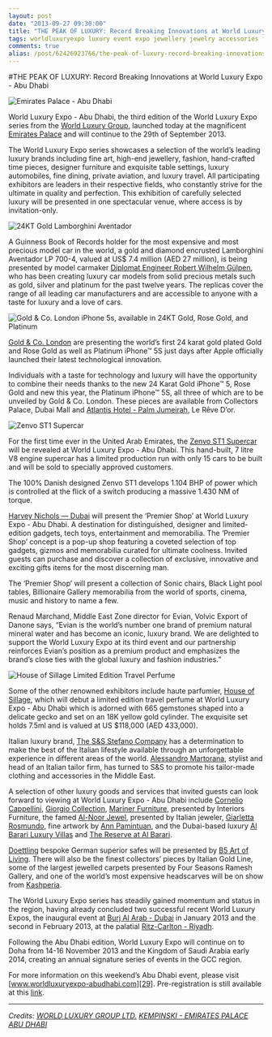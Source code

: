 ```yaml
---
layout: post
date: "2013-09-27 09:30:00"
title: "THE PEAK OF LUXURY: Record Breaking Innovations at World Luxury Expo - Abu Dhabi"
tags: worldluxuryexpo luxury event expo jewellery jewelry accessories fashion automotive middleeast uae abudhabi doha qatar saudiarabia denmark germany spain italy craftsmanship heritage
comments: true
alias: /post/62426923766/the-peak-of-luxury-record-breaking-innovations-at/index.html
---
```


#THE PEAK OF LUXURY: Record Breaking Innovations at World Luxury Expo - Abu Dhabi

![Emirates Palace - Abu Dhabi][1]

World Luxury Expo - Abu Dhabi, the third edition of the World Luxury Expo series from the [World Luxury Group][2], launched today at the magnificent [Emirates Palace][3] and will continue to the 29th of September 2013.

The World Luxury Expo series showcases a selection of the world’s leading luxury brands including fine art, high-end jewellery, fashion, hand-crafted time pieces, designer furniture and exquisite table settings, luxury automobiles, fine dining, private aviation, and luxury travel. All participating exhibitors are leaders in their respective fields, who constantly strive for the ultimate in quality and perfection. This exhibition of carefully selected luxury will be presented in one spectacular venue, where access is by invitation-only.

![24KT Gold Lamborghini Aventador][4]

A Guinness Book of Records holder for the most expensive and most precious model car in the world, a gold and diamond encrusted Lamborghini Aventador LP 700-4, valued at US$ 7.4 million (AED 27 million), is being presented by model carmaker [Diplomat Engineer Robert Wilhelm Gülpen][5], who has been creating luxury car models from solid precious metals such as gold, silver and platinum for the past twelve years. The replicas cover the range of all leading car manufacturers and are accessible to anyone with a taste for luxury and a love of cars.

![Gold &amp; Co. London iPhone 5s, available in 24KT Gold, Rose Gold, and Platinum][6]

[Gold &amp; Co. London][7] are presenting the world’s first 24 karat gold plated Gold and Rose Gold as well as Platinum iPhone™ 5S just days after Apple officially launched their latest technological innovation.

Individuals with a taste for technology and luxury will have the opportunity to combine their needs thanks to the new 24 Karat Gold iPhone™ 5, Rose Gold and new this year, the Platinum iPhone™ 5S, all three of which are to be unveiled by Gold &amp; Co. London. These pieces are available from Collectors Palace, Dubai Mall and [Atlantis Hotel - Palm Jumeirah][8], Le Rêve D’or.

![Zenvo ST1 Supercar][9]

For the first time ever in the United Arab Emirates, the [Zenvo ST1 Supercar][10] will be revealed at World Luxury Expo - Abu Dhabi. This hand-built, 7 litre V8 engine supercar has a limited production run with only 15 cars to be built and will be sold to specially approved customers.

The 100% Danish designed Zenvo ST1 develops 1.104 BHP of power which is controlled at the flick of a switch producing a massive 1.430 NM of torque.

[Harvey Nichols — Dubai][11] will present the ‘Premier Shop’ at World Luxury Expo - Abu Dhabi. A destination for distinguished, designer and limited-edition gadgets, tech toys, entertainment and memorabilia. The ‘Premier Shop’ concept is a pop-up shop featuring a coveted selection of top gadgets, gizmos and memorabilia curated for ultimate coolness. Invited guests can purchase and discover a collection of exclusive, innovative and exciting gifts items for the most discerning man.

The ‘Premier Shop’ will present a collection of Sonic chairs, Black Light pool tables, Billionaire Gallery memorabilia from the world of sports, cinema, music and history to name a few.

Renaud Marchand, Middle East Zone director for Evian, Volvic Export of Danone says, “Evian is the world’s number one brand of premium natural mineral water and has become an iconic, luxury brand. We are delighted to support the World Luxury Expo at its third event and our partnership reinforces Evian’s position as a premium product and emphasizes the brand’s close ties with the global luxury and fashion industries.”

![House of Sillage Limited Edition Travel Perfume][12]

Some of the other renowned exhibitors include haute parfumier, [House of Sillage][13], which will debut a limited edition travel perfume at World Luxury Expo - Abu Dhabi which is adorned with 665 gemstones shaped into a delicate gecko and set on an 18K yellow gold cylinder. The exquisite set holds 7.5ml and is valued at US $118,000 (AED 433,000).

Italian luxury brand, [The S&amp;S Stefano Company][14] has a determination to make the best of the Italian lifestyle available through an unforgettable experience in different areas of the world. [Alessandro Martorana][15], stylist and head of an Italian tailor firm, has turned to S&amp;S to promote his tailor-made clothing and accessories in the Middle East.

A selection of other luxury goods and services that invited guests can look forward to viewing at World Luxury Expo - Abu Dhabi include [Cornelio Cappellini][16], [Giorgio Collection][17], [Mariner Furniture][18],&nbsp;presented by Interiors Furniture, the famed [Al-Noor Jewel][19], presented by Italian jeweler, [Giarletta Rosmundo][20], fine artwork by [Ann Pamintuan][21], and the Dubai-based luxury [Al Barari Luxury Villas][22] and [The Reserve at Al Barari][23].

[Doettling][24]&nbsp;bespoke German superior safes will be presented by [B5 Art of Living][25]. There will also be the finest collectors’ pieces by Italian Gold Line, some of the largest jewelled carpets presented by Four Seasons Ramesh Gallery, and one of the world’s most expensive headscarves will be on show from [Kashperia][26].

The World Luxury Expo series has steadily gained momentum and status in the region, having already concluded two successful recent World Luxury Expos, the inaugural event at [Burj Al Arab - Dubai][27] in January 2013 and the second in February 2013, at the palatial [Ritz-Carlton - Riyadh][28].

Following the Abu Dhabi edition, World Luxury Expo will continue on to Doha from 14-16 November 2013 and the Kingdom of Saudi Arabia early 2014, creating an annual signature series of events in the GCC region.

For more information on this weekend’s Abu Dhabi event, please visit [www.worldluxuryexpo-abudhabi.com][29]. Pre-registration is still available at this [link][30].

* * *

_Credits:_
_[WORLD LUXURY GROUP LTD.][31]
[KEMPINSKI - EMIRATES PALACE ABU DHABI][32]_

   [1]: http://farm3.staticflickr.com/2807/9967723636_d09fc84d66_o.jpg
   [2]: http://world-luxury-group.com/
   [3]: http://www.kempinski.com/en/abudhabi/emirates-palace/welcome/
   [4]: http://farm4.staticflickr.com/3706/9967648485_559841dd4f_o.jpg
   [5]: http://www.guelpen.com/
   [6]: http://farm6.staticflickr.com/5461/9967684514_0976ddfcd3_o.jpg
   [7]: http://www.goldandco.co.uk/
   [8]: http://www.atlantisthepalm.com/
   [9]: http://farm3.staticflickr.com/2879/9967648505_3185fcd41f_o.jpg
   [10]: http://www.zenvoautomotive.com/
   [11]: https://www.facebook.com/HNDubai
   [12]: http://farm6.staticflickr.com/5453/9967684454_41b604240a_o.jpg
   [13]: http://www.houseofsillage.com/main.php
   [14]: http://www.sandsstefano.com/
   [15]: http://alessandromartorana.com/
   [16]: http://www.corneliocappellini.com/
   [17]: http://www.giorgiocollection.it/en/
   [18]: http://www.mariner.es/en/
   [19]: http://www.finedreamjewels.com/en/the%20goldsmith%27s%20creations_al_noor.html
   [20]: http://www.finedreamjewels.com/en/who_is_rosmundo_giarletta.html
   [21]: http://www.annpamintuan.com/
   [22]: http://www.albarari.com/
   [23]: http://www.thereserve.ae/
   [24]: http://www.doettling.com/en/
   [25]: http://b5living.com/
   [26]: http://kashperia.com/
   [27]: https://www.jumeirah.com/en/hotels-resorts/dubai/burj-al-arab/
   [28]: http://www.ritzcarlton.com/en/Properties/Riyadh/Default.htm
   [29]: http://www.worldluxuryexpo-abudhabi.com/
   [30]: http://world-luxury-group.com/preregister/auh2013
   [31]: http://www.world-luxury-group.com/ (WORLD LUXURY GROUP LTD.)
   [32]: http://www.kempinski.com/en/abudhabi/emirates-palace/welcome/ (EMIRATES PALACE ABU DHABI)
